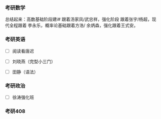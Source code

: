 ### 考研数学

总结起来：高数基础阶段建i#
跟着汤家凤/武忠祥，强化阶段
跟着张宇/杨超，现代全程跟着
李永乐，概率论基础跟着方浩/
余炳森，强化跟着王式安。


### 考研英语
 - [ ] 阅读看唐迟
 - [ ] 刘晓燕（完型小三门）
 - [ ] 田静（语法）


### 考研政治

 - [ ] 徐涛强化班


### 考研408

<!--stackedit_data:
eyJoaXN0b3J5IjpbLTQ0MDI1OTE1OSw1NTA5Njc4MjFdfQ==
-->